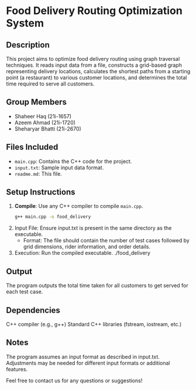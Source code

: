 # Food Delivery Routing Optimization System

## Description
This project aims to optimize food delivery routing using graph traversal techniques. It reads input data from a file, constructs a grid-based graph representing delivery locations, calculates the shortest paths from a starting point (a restaurant) to various customer locations, and determines the total time required to serve all customers.

## Group Members
- Shaheer Haq (21i-1657)
- Azeem Ahmad (21i-1720)
- Sheharyar Bhatti (21i-2670)

## Files Included
- `main.cpp`: Contains the C++ code for the project.
- `input.txt`: Sample input data format.
- `readme.md`: This file.

## Setup Instructions
1. **Compile**: Use any C++ compiler to compile `main.cpp`.
   ```bash
   g++ main.cpp -o food_delivery
2. Input File: Ensure input.txt is present in the same directory as the executable.
   - Format: The file should contain the number of test cases followed by grid dimensions, rider information, and order details.
3. Execution: Run the compiled executable.
    ./food_delivery

   
## Output
The program outputs the total time taken for all customers to get served for each test case.

## Dependencies
C++ compiler (e.g., g++)
Standard C++ libraries (fstream, iostream, etc.)

## Notes
The program assumes an input format as described in input.txt.
Adjustments may be needed for different input formats or additional features.

Feel free to contact us for any questions or suggestions!
